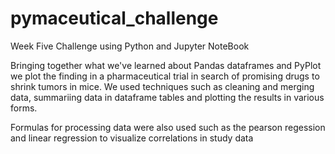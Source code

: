 # pymaceutical_challenge
Week Five Challenge using Python and Jupyter NoteBook 

Bringing together what we've learned about Pandas dataframes and PyPlot we plot the finding in a pharmaceutical trial in search of promising drugs to shrink tumors in mice. We used techniques such as cleaning and merging data, summariing data in dataframe tables and plotting the results in various forms.

Formulas for processing data were also used such as the pearson regession and linear regression to visualize correlations in study data
